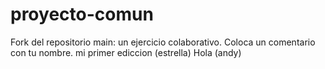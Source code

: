 # proyecto-comun
Fork del repositorio main: un ejercicio colaborativo.
Coloca un comentario con tu nombre.
mi primer ediccion (estrella) 
Hola (andy)

